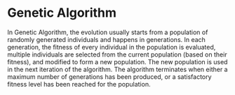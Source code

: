 # Genetic Algorithm

In Genetic Algorithm, the evolution usually starts from a population of randomly generated individuals and happens in generations. 
In each generation, the fitness of every individual in the population is evaluated, multiple individuals are selected from the current population (based on their fitness), and modified to form a new population.
The new population is used in the next iteration of the algorithm.
The algorithm terminates when either a maximum number of generations has been produced, or a satisfactory fitness level has been reached for the population.
